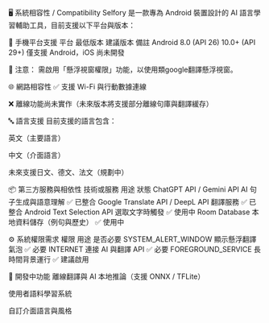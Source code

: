 🖥️ 系統相容性 / Compatibility
Selfory 是一款專為 Android 裝置設計的 AI 語言學習輔助工具，目前支援以下平台與版本：

📱 手機平台支援
平台	最低版本	建議版本	備註
Android	8.0 (API 26)	10.0+ (API 29+)	僅支援 Android，iOS 尚未開發

📌 注意： 需啟用「懸浮視窗權限」功能，以使用類google翻譯懸浮視窗。

🌐 網路相容性
✅ 支援 Wi-Fi 與行動數據連線

❌ 離線功能尚未實作（未來版本將支援部分離線句庫與翻譯緩存）

🔤 語言支援
目前支援的語言包含：

英文（主要語言）

中文（介面語言）

未來支援日文、德文、法文（規劃中）

📦 第三方服務與相依性
技術或服務	用途	狀態
ChatGPT API / Gemini API	AI 句子生成與語意理解	✅ 已整合
Google Translate API / DeepL API	翻譯服務	✅ 已整合
Android Text Selection API	選取文字時觸發	✅ 使用中
Room Database	本地資料儲存（例句與歷史）	✅ 使用中

⚙️ 系統權限需求
權限	用途	是否必要
SYSTEM_ALERT_WINDOW	顯示懸浮翻譯氣泡	✅ 必要
INTERNET	連接 AI 與翻譯 API	✅ 必要
FOREGROUND_SERVICE	長時間背景運行	✅ 建議啟用

🚧 開發中功能
 離線翻譯與 AI 本地推論（支援 ONNX / TFLite）

 使用者語料學習系統

 自訂介面語言與風格

